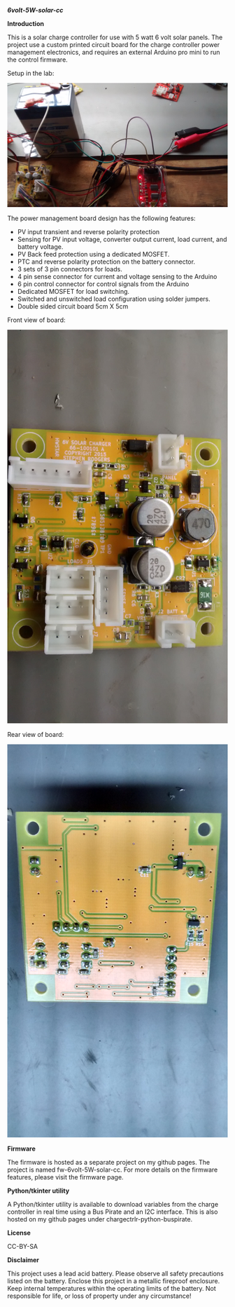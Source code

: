 ***6volt-5W-solar-cc***

**Introduction**

This is a solar charge controller for use with 5 watt 6 volt solar panels.
The project use a custom printed circuit board for the charge controller
power management electronics, and requires an external Arduino pro mini
to run the control firmware.

Setup in the lab:

![ProjectSetup](Setup.jpg)

The power management board design has the following features:

* PV input transient and reverse polarity protection
* Sensing for PV input voltage, converter output current, load current,
and battery voltage.
* PV Back feed protection using a dedicated MOSFET.
* PTC and reverse polarity protection on the battery connector.
* 3 sets of 3 pin connectors for loads. 
* 4 pin sense connector for current and voltage sensing to the Arduino
* 6 pin control connector for control signals from the Arduino
* Dedicated MOSFET for load switching.
* Switched and unswitched load configuration using solder jumpers.
* Double sided circuit board 5cm X 5cm

Front view of board:

![BoardFront](Board-Front.jpg)

Rear view of board:

![BoardRear](Board-Rear.jpg)

**Firmware**

The firmware is hosted as a separate project on my github pages.
The project is named fw-6volt-5W-solar-cc. For more details on
the firmware features, please visit the firmware page.

**Python/tkinter utility**

A Python/tkinter utility is available to download variables from the
charge controller in real time using a Bus Pirate and an I2C interface.
This is also hosted on my github pages under 
chargectrlr-python-buspirate.

**License**

CC-BY-SA

**Disclaimer**

This project uses a lead acid battery. Please observe all safety 
precautions listed on the battery. Enclose this project in a metallic
fireproof enclosure. Keep internal temperatures within the operating
limits of the battery. Not responsible for life, or loss of property
under any circumstance!


